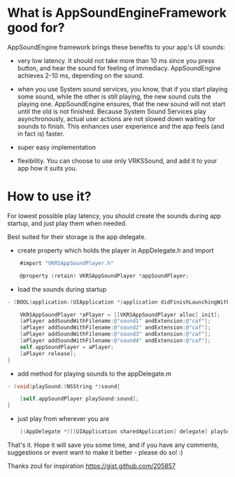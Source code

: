 What is AppSoundEngineFramework good for?
=========================================

AppSoundEngine framework brings these benefits to your app's UI sounds:

- very low latency. It should not take more than 10 ms since you press button, and hear the sound for feeling of immediacy. AppSoundEngine achieves 2-10 ms, depending on the sound.

- when you use System sound services, you know, that if you start playing some sound, while the other is still playing, the new sound cuts the playing one. AppSoundEngine ensures, that the new sound will not start until the old is not finished. Because System Sound Services play asynchronously, actual user actions are not slowed down waiting for sounds to finish. This enhances user experience and the app feels (and in fact is) faster.

- super easy implementation

- flexibility. You can choose to use only VRKSSound, and add it to your app how it suits you. 

How to use it?
==============

For lowest possible play latency, you should create the sounds during app startup, and just play them when needed.

Best suited for their storage is the app delegate.



+ create property which holds the player in AppDelegate.h and import

```objective-c
    #import "VKRSAppSoundPlayer.h"

    @property (retain) VKRSAppSoundPlayer *appSoundPlayer;
```

+ load the sounds during startup

```objective-c
- (BOOL)application:(UIApplication *)application didFinishLaunchingWithOptions:(NSDictionary *)launchOptions {

    VKRSAppSoundPlayer *aPlayer = [[VKRSAppSoundPlayer alloc] init];
    [aPlayer addSoundWithFilename:@"sound1" andExtension:@"caf"];
    [aPlayer addSoundWithFilename:@"sound2" andExtension:@"caf"];
    [aPlayer addSoundWithFilename:@"sound3" andExtension:@"caf"];
    [aPlayer addSoundWithFilename:@"sound4" andExtension:@"caf"];
    self.appSoundPlayer = aPlayer;
    [aPlayer release];
}
```

+ add method for playing sounds to the appDelegate.m

```objective-c
- (void)playSound:(NSString *)sound{

    [self.appSoundPlayer playSound:sound];
}
```

+ just play from wherever you are

```objective-c
    [(AppDelegate *)[[UIApplication sharedApplication] delegate] playSound:@"sound1"];
```

That's it. Hope it will save you some time, and if you have any comments, suggestions or event want to make it better - please do so! :)

Thanks zoul for inspiration https://gist.github.com/205857

